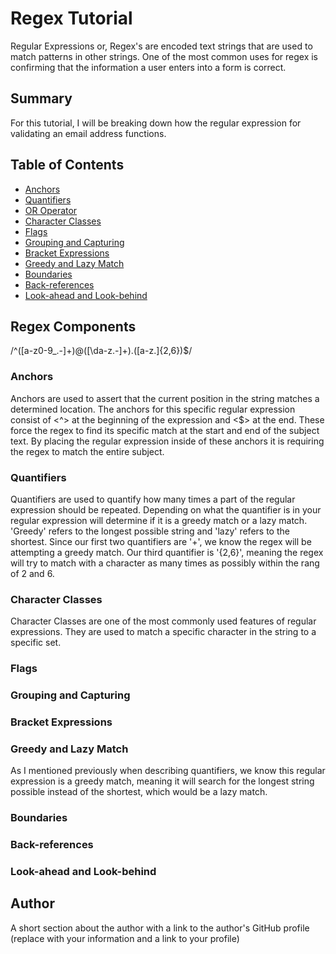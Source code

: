 # Regex Tutorial

Regular Expressions or, Regex's are encoded text strings that are used to match patterns in other strings. One of the most common uses for regex is confirming that the information a user enters into a form is correct.

## Summary

For this tutorial, I will be breaking down how the regular expression for validating an email address functions. 

## Table of Contents

- [Anchors](#anchors)
- [Quantifiers](#quantifiers)
- [OR Operator](#or-operator)
- [Character Classes](#character-classes)
- [Flags](#flags)
- [Grouping and Capturing](#grouping-and-capturing)
- [Bracket Expressions](#bracket-expressions)
- [Greedy and Lazy Match](#greedy-and-lazy-match)
- [Boundaries](#boundaries)
- [Back-references](#back-references)
- [Look-ahead and Look-behind](#look-ahead-and-look-behind)

## Regex Components

/^([a-z0-9_\.-]+)@([\da-z\.-]+)\.([a-z\.]{2,6})$/

### Anchors

Anchors are used to assert that the current position in the string matches a determined location. The anchors for this specific regular expression consist of <^> at the beginning of the expression and <$> at the end. These force the regex to find its specific match at the start and end of the subject text. By placing the regular expression inside of these anchors it is requiring the regex to match the entire subject.

### Quantifiers

Quantifiers are used to quantify how many times a part of the regular expression should be repeated. Depending on what the quantifier is in your regular expression will determine if it is a greedy match or a lazy match. 'Greedy' refers to the longest possible string and 'lazy' refers to the shortest. Since our first two quantifiers are '+', we know the regex will be attempting a greedy match. Our third quantifier is '{2,6}', meaning the regex will try to match with a character as many times as possibly within the rang of 2 and 6.

### Character Classes

Character Classes are one of the most commonly used features of regular expressions. They are used to match a specific character in the string to a specific set.

### Flags

### Grouping and Capturing

### Bracket Expressions

### Greedy and Lazy Match

As I mentioned previously when describing quantifiers, we know this regular expression is a greedy match, meaning it will search for the longest string possible instead of the shortest, which would be a lazy match.

### Boundaries

### Back-references

### Look-ahead and Look-behind

## Author

A short section about the author with a link to the author's 
GitHub profile (replace with your information and a link to your 
profile)
